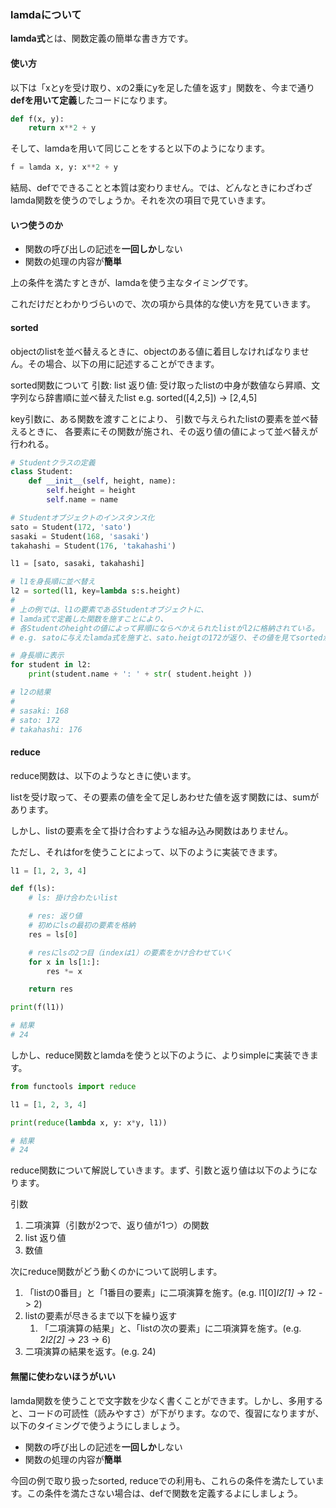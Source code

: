 ### lamdaについて
**lamda式**とは、関数定義の簡単な書き方です。

#### 使い方
以下は「xとyを受け取り、xの2乗にyを足した値を返す」関数を、今まで通り**defを用いて定義**したコードになります。
```python
def f(x, y):
    return x**2 + y
```
そして、lamdaを用いて同じことをすると以下のようになります。
```python
f = lamda x, y: x**2 + y
```
結局、defでできることと本質は変わりません。では、どんなときにわざわざlamda関数を使うのでしょうか。それを次の項目で見ていきます。

#### いつ使うのか
- 関数の呼び出しの記述を**一回しか**しない
- 関数の処理の内容が**簡単**

上の条件を満たすときが、lamdaを使う主なタイミングです。

これだけだとわかりづらいので、次の項から具体的な使い方を見ていきます。

#### sorted
objectのlistを並べ替えるときに、objectのある値に着目しなければなりません。その場合、以下の用に記述することができます。

sorted関数について
引数: list
返り値: 受け取ったlistの中身が数値なら昇順、文字列なら辞書順に並べ替えたlist
e.g. sorted([4,2,5])  -> [2,4,5]

key引数に、ある関数を渡すことにより、
引数で与えられたlistの要素を並べ替えるときに、
各要素にその関数が施され、その返り値の値によって並べ替えが行われる。


```python
# Studentクラスの定義
class Student:
    def __init__(self, height, name):
        self.height = height
        self.name = name

# Studentオブジェクトのインスタンス化
sato = Student(172, 'sato')
sasaki = Student(168, 'sasaki')
takahashi = Student(176, 'takahashi')

l1 = [sato, sasaki, takahashi]

# l1を身長順に並べ替え
l2 = sorted(l1, key=lambda s:s.height)
#
# 上の例では、l1の要素であるStudentオブジェクトに、
# lamda式で定義した関数を施すことにより、
# 各Studentのheightの値によって昇順にならべかえられたlistがl2に格納されている。
# e.g. satoに与えたlamda式を施すと、sato.heigtの172が返り、その値を見てsortedが並べ替えを行っている。

# 身長順に表示
for student in l2:
    print(student.name + ': ' + str( student.height ))

# l2の結果
#
# sasaki: 168
# sato: 172
# takahashi: 176
```

#### reduce
reduce関数は、以下のようなときに使います。

listを受け取って、その要素の値を全て足しあわせた値を返す関数には、sumがあります。

しかし、listの要素を全て掛け合わすような組み込み関数はありません。

ただし、それはforを使うことによって、以下のように実装できます。

```python
l1 = [1, 2, 3, 4]

def f(ls):
    # ls: 掛け合わたいlist

    # res: 返り値
    # 初めにlsの最初の要素を格納
    res = ls[0]

    # resにlsの2つ目（indexは1）の要素をかけ合わせていく
    for x in ls[1:]:
        res *= x

    return res

print(f(l1))

# 結果
# 24
```

しかし、reduce関数とlamdaを使うと以下のように、よりsimpleに実装できます。

```python
from functools import reduce

l1 = [1, 2, 3, 4]

print(reduce(lambda x, y: x*y, l1))

# 結果
# 24
```

reduce関数について解説していきます。まず、引数と返り値は以下のようになります。

引数
1. 二項演算（引数が2つで、返り値が1つ）の関数
2. list
返り値
1. 数値

次にreduce関数がどう動くのかについて説明します。
1. 「listの0番目」と「1番目の要素」に二項演算を施す。(e.g. l1[0]*l2[1] -> 1*2 -> 2)
2. listの要素が尽きるまで以下を繰り返す
	1. 「二項演算の結果」と、「listの次の要素」に二項演算を施す。(e.g. 2*l2[2] -> 2*3 -> 6)
3. 二項演算の結果を返す。(e.g. 24)


#### 無闇に使わないほうがいい
lamda関数を使うことで文字数を少なく書くことができます。しかし、多用すると、コードの可読性（読みやすさ）が下がります。なので、復習になりますが、以下のタイミングで使うようにしましょう。

- 関数の呼び出しの記述を**一回しか**しない
- 関数の処理の内容が**簡単**

今回の例で取り扱ったsorted, reduceでの利用も、これらの条件を満たしています。この条件を満たさない場合は、defで関数を定義するよにしましょう。
